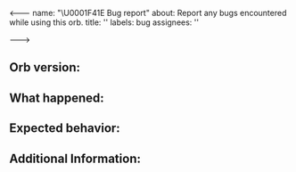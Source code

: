 <---
name: "\U0001F41E  Bug report"
about: Report any bugs encountered while using this orb.
title: ''
labels: bug
assignees: ''

--->

## Orb version:

<!---
  e.g., 1.0.0
  find this information in your config.yml file;
  if the version is @volatile, check the top of your CircleCI-generated,
  expanded configuration file, viewable from the "Configuration" tab of
  any job page, for the orb's specific semantic version number
-->

## What happened:

<!---
  please include any relevant links to CircleCI workflows or jobs
  where you saw this behavior
-->

## Expected behavior:

<!--- what should happen, ideally? -->

## Additional Information:

<!--- Provide any additional context possible. -->